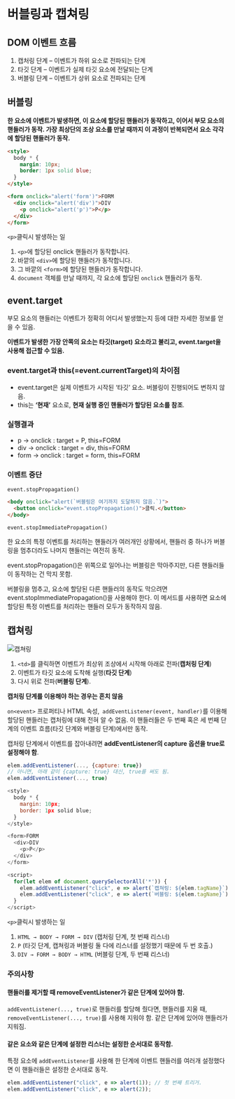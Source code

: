 # 버블링과 캡쳐링

## DOM 이벤트 흐름
1. 캡처링 단계 – 이벤트가 하위 요소로 전파되는 단계
2. 타깃 단계 – 이벤트가 실제 타깃 요소에 전달되는 단계
3. 버블링 단계 – 이벤트가 상위 요소로 전파되는 단계

## 버블링

**한 요소에 이벤트가 발생하면, 이 요소에 할당된 핸들러가 동작하고, 이어서 부모 요소의 핸들러가 동작. 가장 최상단의 조상 요소를 만날 때까지 이 과정이 반복되면서 요소 각각에 할당된 핸들러가 동작.**

```html
<style>
  body * {
    margin: 10px;
    border: 1px solid blue;
  }
</style>

<form onclick="alert('form')">FORM
  <div onclick="alert('div')">DIV
    <p onclick="alert('p')">P</p>
  </div>
</form>
```

`<p>`클릭시 발생하는 일

1. `<p>`에 할당된 onclick 핸들러가 동작합니다.
2. 바깥의 `<div>`에 할당된 핸들러가 동작합니다.
3. 그 바깥의 `<form>`에 할당된 핸들러가 동작합니다.
4. `document` 객체를 만날 때까지, 각 요소에 할당된 `onclick` 핸들러가 동작.

## event.target

부모 요소의 핸들러는 이벤트가 정확히 어디서 발생했는지 등에 대한 자세한 정보를 얻을 수 있음.

**이벤트가 발생한 가장 안쪽의 요소는 타깃(target) 요소라고 불리고, event.target을 사용해 접근할 수 있음.**

### event.target과 this(=event.currentTarget)의 차이점
- event.target은 실제 이벤트가 시작된 ‘타깃’ 요소. 버블링이 진행되어도 변하지 않음.
- this는 **‘현재’** 요소로, **현재 실행 중인 핸들러가 할당된 요소를 참조**.

### 실행결과
- p -> onclick : target = P, this=FORM
- div -> onclick : target = div, this=FORM
- form -> onclick : target = form, this=FORM

### 이벤트 중단

`event.stopPropagation()`
```html
<body onclick="alert(`버블링은 여기까지 도달하지 않음.`)">
  <button onclick="event.stopPropagation()">클릭.</button>
</body>
```

`event.stopImmediatePropagation()`

한 요소의 특정 이벤트를 처리하는 핸들러가 여러개인 상황에서, 핸들러 중 하나가 버블링을 멈추더라도 나머지 핸들러는 여전히 동작.

event.stopPropagation()은 위쪽으로 일어나는 버블링은 막아주지만, 다른 핸들러들이 동작하는 건 막지 못함.

버블링을 멈추고, 요소에 할당된 다른 핸들러의 동작도 막으려면 event.stopImmediatePropagation()을 사용해야 한다. 이 메서드를 사용하면 요소에 할당된 특정 이벤트를 처리하는 핸들러 모두가 동작하지 않음.

## 캡쳐링

![캡쳐링](https://ko.javascript.info/article/bubbling-and-capturing/eventflow.svg)

1. `<td>`를 클릭하면 이벤트가 최상위 조상에서 시작해 아래로 전파(**캡처링 단계**) 
2. 이벤트가 타깃 요소에 도착해 실행(**타깃 단계**)
3. 다시 위로 전파(**버블링 단계**).

**캡처링 단계를 이용해야 하는 경우는 흔치 않음**

`on<event>` 프로퍼티나 HTML 속성,` addEventListener(event, handler)`를 이용해 할당된 핸들러는 캡처링에 대해 전혀 알 수 없음. 이 핸들러들은 두 번째 혹은 세 번째 단계의 이벤트 흐름(타깃 단계와 버블링 단계)에서만 동작.

캡처링 단계에서 이벤트를 잡아내려면 **addEventListener의 capture 옵션을 true로 설정해야 함**.

```js
elem.addEventListener(..., {capture: true})
// 아니면, 아래 같이 {capture: true} 대신, true를 써도 됨.
elem.addEventListener(..., true)
```

```js
<style>
  body * {
    margin: 10px;
    border: 1px solid blue;
  }
</style>

<form>FORM
  <div>DIV
    <p>P</p>
  </div>
</form>

<script>
  for(let elem of document.querySelectorAll('*')) {
    elem.addEventListener("click", e => alert(`캡쳐링: ${elem.tagName}`), true);
    elem.addEventListener("click", e => alert(`버블링: ${elem.tagName}`));
  }
</script>
```

`<p>`클릭시 발생하는 일

1. `HTML → BODY → FORM → DIV` (캡처링 단계, 첫 번째 리스너)
2. `P` (타깃 단계, 캡쳐링과 버블링 둘 다에 리스너를 설정했기 때문에 두 번 호출.)
3. `DIV → FORM → BODY → HTML` (버블링 단계, 두 번째 리스너)


### 주의사항

#### 핸들러를 제거할 때 removeEventListener가 같은 단계에 있어야 함.
`addEventListener(..., true)`로 핸들러를 할당해 줬다면, 핸들러를 지울 때, `removeEventListener(..., true)`를 사용해 지워야 함. 같은 단계에 있어야 핸들러가 지워짐.

#### 같은 요소와 같은 단계에 설정한 리스너는 설정한 순서대로 동작함.
특정 요소에 `addEventListener`를 사용해 한 단계에 이벤트 핸들러를 여러개 설정했다면 이 핸들러들은 설정한 순서대로 동작.

```js
elem.addEventListener("click", e => alert(1)); // 첫 번째 트리거.
elem.addEventListener("click", e => alert(2));
```